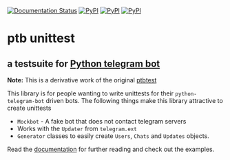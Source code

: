 [![Documentation Status](https://readthedocs.org/projects/ptbtestsuite/badge/?version=master)](http://ptbtestsuite.readthedocs.io/en/master/?badge=master) 
[![PyPI](https://img.shields.io/pypi/v/ptb_unittest.svg)](https://pypi.python.org/pypi/ptb_unittest) [![PyPI](https://img.shields.io/pypi/pyversions/ptb_unittest.svg)](https://pypi.python.org/pypi/ptb_unittest) [![PyPI](https://img.shields.io/pypi/l/ptb_unittest.svg)](https://pypi.python.org/pypi/ptbtest)

# ptb unittest
## a testsuite for [Python telegram bot](https://github.com/python-telegram-bot/python-telegram-bot/)
**Note:** This is a derivative work of the original [ptbtest](https://pypi.python.org/pypi/ptbtest)

This library is for people wanting to write unittests for their `python-telegram-bot` driven bots.
The following things make this library attractive to create unittests
* `Mockbot` - A fake bot that does not contact telegram servers
* Works with the `Updater` from `telegram.ext`
* `Generator` classes to easily create `Users`, `Chats` and `Updates` objects.

Read the [documentation](http://ptbtestsuite.readthedocs.io/en/master/?badge=master) for further reading and check out the examples.
